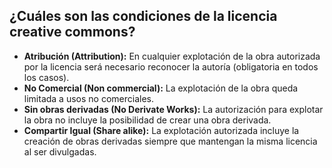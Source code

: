 ## ¿Cuáles son las condiciones de la licencia creative commons?

- **Atribución (Attribution):** En cualquier explotación de la obra autorizada por la licencia será necesario reconocer la autoría (obligatoria en todos los casos).
- **No Comercial (Non commercial):** La explotación de la obra queda limitada a usos no comerciales.
- **Sin obras derivadas (No Derivate Works):** La autorización para explotar la obra no incluye la posibilidad de crear una obra derivada.
- **Compartir Igual (Share alike):** La explotación autorizada incluye la creación de obras derivadas siempre que mantengan la misma licencia al ser divulgadas.
